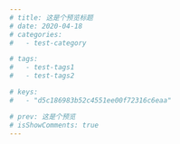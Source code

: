 ```yaml
---
# title: 这是个预览标题
# date: 2020-04-18
# categories:
#   - test-category

# tags:
#   - test-tags1
#   - test-tags2

# keys:
#   - "d5c186983b52c4551ee00f72316c6eaa"

# prev: 这是个预览
# isShowComments: true
---
```


<!--
:::tip
摘要
:::

::: danger
This is a dangerous warning
:::

::: theorem 牛顿第一定律
假若施加于某物体的外力为零，则该物体的运动速度不变。

::: right
来自 [维基百科](https://zh.wikipedia.org/wiki/%E7%89%9B%E9%A1%BF%E8%BF%90%E5%8A%A8%E5%AE%9A%E5%BE%8B)
::: -->

<!-- more -->
